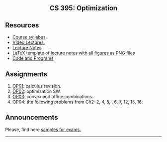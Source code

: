 <center>

## CS 395: Optimization

</center>

## Resources

*   [Course syllabus](CourseSyllabus.pdf).
*   [Video Lectures.](https://www.youtube.com/playlist?list=PLoK2Lr1miEm_Y3uZXLCPywdXL5oqKe7d3)
*   [Lecture Notes](LectureNotes/)
*   [LaTeX template of lecture notes with all figures as PNG files](https://github.com/DrWaleedAYousef/My-Stuff-To-Share/tree/master/LaTeX/LaTeX-Lecture-Template/Ver2-Optimization)
*   [Code and Programs](Code)

## Assignments

1. [OP01](Assignments): calculus revision.
2. [OP02](Assignments): optimization SW.
3. [OP03](Assignments): convex and affine combinations.
4. OP04: the following problems from Ch2: 2, 4, 5, , 6, 7, 12, 15, 16.

## **Announcements**

Please, find here [samples for exams.](Exams)

* * *
